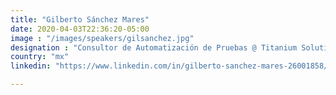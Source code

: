 ```yaml
---
title: "Gilberto Sánchez Mares"
date: 2020-04-03T22:36:20-05:00
image : "/images/speakers/gilsanchez.jpg"
designation : "Consultor de Automatización de Pruebas @ Titanium Solutions"
country: "mx"
linkedin: "https://www.linkedin.com/in/gilberto-sanchez-mares-26001858/"

---
```



